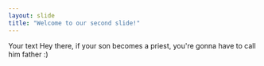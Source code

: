 ```yaml
---
layout: slide
title: "Welcome to our second slide!"
---
```

Your text
Hey there, if your son becomes a priest, you're gonna have to call him father :)
